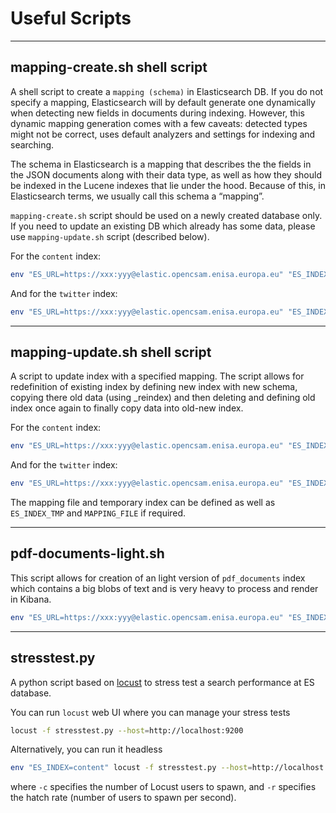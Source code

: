 # Useful Scripts

***

## mapping-create.sh shell script

A shell script to create a `mapping (schema)` in Elasticsearch DB. If you do not specify a mapping, Elasticsearch will by default generate one dynamically when detecting new fields in documents during indexing. However, this dynamic mapping generation comes with a few caveats: detected types might not be correct, uses default analyzers and settings for indexing and searching.

The schema in Elasticsearch is a mapping that describes the the fields in the JSON documents along with their data type, as well as how they should be indexed in the Lucene indexes that lie under the hood. Because of this, in Elasticsearch terms, we usually call this schema a “mapping”.

`mapping-create.sh` script should be used on a newly created database only. If you need to update an existing DB which already has some data, please use `mapping-update.sh` script (described below).

For the `content` index:

```sh
env "ES_URL=https://xxx:yyy@elastic.opencsam.enisa.europa.eu" "ES_INDEX=content" "MAPPING_FILE=mapping-content.json" ./mapping-create.sh
```

And for the `twitter` index:

```sh
env "ES_URL=https://xxx:yyy@elastic.opencsam.enisa.europa.eu" "ES_INDEX=content" "MAPPING_FILE=mapping-twitter.json" ./mapping-create.sh
```

***

## mapping-update.sh shell script

A script to update index with a specified mapping. The script allows for redefinition of existing index by defining new index with new schema, copying there old data (using _reindex) and then deleting and defining old index once again to finally copy data into old-new index.

For the `content` index:

```sh
env "ES_URL=https://xxx:yyy@elastic.opencsam.enisa.europa.eu" "ES_INDEX=content" "MAPPING_FILE=mapping-content.json" ./mapping-update.sh
```

And for the `twitter` index:

```sh
env "ES_URL=https://xxx:yyy@elastic.opencsam.enisa.europa.eu" "ES_INDEX=content" "MAPPING_FILE=mapping-twitter.json" ./mapping-update.sh
```

The mapping file and temporary index can be defined as well as `ES_INDEX_TMP` and `MAPPING_FILE` if required.

***

## pdf-documents-light.sh

This script allows for creation of an light version of `pdf_documents` index which contains a big blobs of text and is very heavy to process and render in Kibana.

```sh
env "ES_URL=https://xxx:yyy@elastic.opencsam.enisa.europa.eu" "ES_INDEX=pdf_documents" "ES_INDEX_DEST=pdf_documents_light" ./pdf-documents-light.sh
```

***

## stresstest.py

A python script based on [locust](https://locust.io/) to stress test a search performance at ES database.

You can run `locust` web UI where you can manage your stress tests

```sh
locust -f stresstest.py --host=http://localhost:9200
```

Alternatively, you can run it headless

```sh
env "ES_INDEX=content" locust -f stresstest.py --host=http://localhost:9200 -c 200 -r 50 --run-time 5m --no-web
```

where `-c` specifies the number of Locust users to spawn, and `-r` specifies the hatch rate (number of users to spawn per second).
